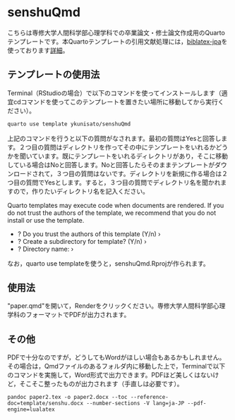 # senshuQmd

こちらは専修大学人間科学部心理学科での卒業論文・修士論文作成用のQuartoテンプレートです。本Quartoテンプレートの引用文献処理には，[biblatex-jpa](https://github.com/sbtseiji/biblatex-jpa)を使っております[詳細](template/README.md)。

## テンプレートの使用法

Terminal（RStudioの場合）で以下のコマンドを使ってインストールします（適宜cdコマンドを使ってこのテンプレートを置きたい場所に移動してから実行ください）。

```bash
quarto use template ykunisato/senshuQmd
```

上記のコマンドを行うと以下の質問がなされます。最初の質問はYesと回答します。２つ目の質問はディレクトリを作ってその中にテンプレートをいれるかどうかを聞いています。既にテンプレートをいれるディレクトリがあり，そこに移動している場合はNoと回答します。Noと回答したらそのままテンプレートがダウンロードされて，３つ目の質問はないです。ディレクトリを新規に作る場合は２つ目の質問でYesとします。すると，３つ目の質問でディレクトリ名を聞かれますので，作りたいディレクトリ名を記入ください。

Quarto templates may execute code when documents are rendered. If you do not trust the authors of the template, we recommend that you do not install or 
use the template.

- ? Do you trust the authors of this template (Y/n) › 
- ? Create a subdirectory for template? (Y/n) › 
- ? Directory name: › 

なお，quarto use templateを使うと，senshuQmd.Rprojが作られます。

## 使用法

"paper.qmd"を開いて，Renderをクリックください。専修大学人間科学部心理学科のフォーマットでPDFが出力されます。

## その他

PDFで十分なのですが，どうしてもWordがほしい場合もあるかもしれません。その場合は，Qmdファイルのあるフォルダ内に移動した上で，Terminalで以下のコマンドを実施して，Word形式で出力できます。PDFほど美しくはないけど，そこそこ整ったものが出力されます（手直しは必要です）。

```
pandoc paper2.tex -o paper2.docx --toc --reference-doc=template/senshu.docx --number-sections -V lang=ja-JP --pdf-engine=lualatex
```

